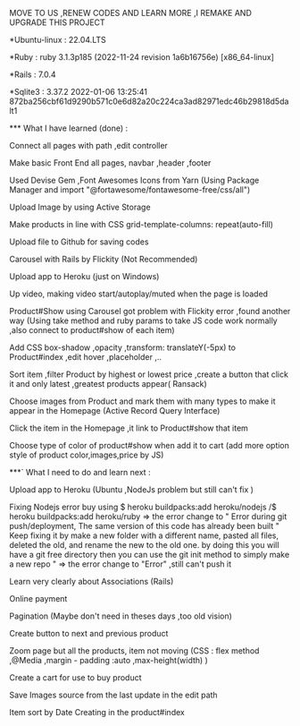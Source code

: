 MOVE TO US ,RENEW CODES AND LEARN MORE ,I REMAKE AND UPGRADE THIS PROJECT

*Ubuntu-linux : 22.04.LTS

*Ruby : ruby 3.1.3p185 (2022-11-24 revision 1a6b16756e) [x86_64-linux]

*Rails : 7.0.4

*Sqlite3 : 3.37.2 2022-01-06 13:25:41 872ba256cbf61d9290b571c0e6d82a20c224ca3ad82971edc46b29818d5dalt1




*** What I have learned (done) :

Connect all pages with path ,edit controller 

Make basic Front End all pages, navbar ,header ,footer

Used Devise Gem ,Font Awesomes Icons from Yarn (Using Package Manager and import "@fortawesome/fontawesome-free/css/all")

Upload Image by using Active Storage

Make products in line with CSS grid-template-columns: repeat(auto-fill)

Upload file to Github for saving codes

Carousel with Rails by Flickity (Not Recommended)

Upload app to Heroku (just on Windows)

Up video, making video start/autoplay/muted when the page is loaded

Product#Show using Carousel got problem with Flickity error ,found another way (Using take method and ruby params to take JS code work normally ,also connect to product#show of each item)

Add CSS box-shadow ,opacity ,transform: translateY(-5px) to Product#index ,edit hover ,placeholder ,..

Sort item ,filter Product by highest or lowest price ,create a button that click it and only latest ,greatest products appear( Ransack)

Choose images from Product and mark them with many types to make it appear in the Homepage (Active Record Query Interface)

Click the item in the Homepage ,it link to Product#show that item

Choose type of color of product#show when add it to cart (add more option style of product color,images,price by JS)

***` What I need to do and learn next :

Upload app to Heroku (Ubuntu ,NodeJs problem but still can't fix )

Fixing Nodejs error buy using $ heroku buildpacks:add heroku/nodejs /$ heroku buildpacks:add heroku/ruby => the error change to " Error during git push/deployment, The same version of this code has already been built "
Keep fixing it by make a new folder with a different name, pasted all files, deleted the old, and rename the new to the old one. by doing this you will have a git free directory then you can use the git init method to simply make a new repo " => the error change to "Error" ,still can't push it

Learn very clearly about Associations (Rails)

Online payment

Pagination (Maybe don't need in theses days ,too old vision)

Create button to next and previous product

Zoom page but all the products, item not moving (CSS : flex method ,@Media ,margin - padding :auto ,max-height(width) )

Create a cart for use to buy product

Save Images source from the last update in the edit path 

Item sort by Date Creating in the product#index

